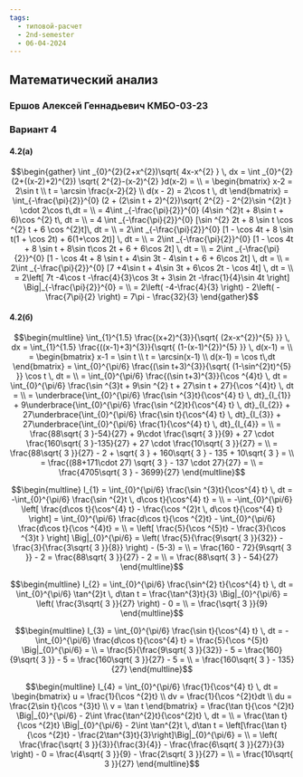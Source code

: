 ```yaml
---
tags:
  - типовой-расчет
  - 2nd-semester
  - 06-04-2024
---
```


## Математический анализ

### Ершов Алексей Геннадьевич КМБО-03-23

### Вариант 4

#### 4.2(а)

$$\begin{gather}
\int _{0}^{2}(2+x^{2})\sqrt{ 4x-x^{2} } \, dx = \int _{0}^{2}(2+((x-2)+2)^{2}) \sqrt{ 2^{2}-(x-2)^{2} }d(x-2) = \\
= \begin{bmatrix}
x-2 = 2\sin t \\
t = \arcsin \frac{x-2}{2} \\
d(x - 2) = 2\cos t \, dt
\end{bmatrix} = \int_{-\frac{\pi}{2}}^{0} (2 + (2\sin t + 2)^{2})\sqrt{ 2^{2} - 2^{2}\sin ^{2}t } \cdot 2\cos t\,dt = \\
= 4\int _{-\frac{\pi}{2}}^{0} (4\sin ^{2}t + 8\sin t + 6)\cos ^{2} t\, dt = \\
= 4 \int _{-\frac{\pi}{2}}^{0} [\sin ^{2} 2t + 8 \sin t \cos ^{2} t + 6 \cos ^{2}t]\, dt = \\
= 2\int _{-\frac{\pi}{2}}^{0} [1 - \cos 4t + 8 \sin t(1 + \cos 2t) + 6(1+\cos 2t)] \, dt = \\ 
= 2\int _{-\frac{\pi}{2}}^{0} [1 - \cos 4t + 8 \sin t + 8\sin t\cos 2t + 6 + 6\cos 2t] \, dt = \\ 
= 2\int _{-\frac{\pi}{2}}^{0} [1 - \cos 4t + 8 \sin t + 4\sin 3t - 4\sin t + 6 + 6\cos 2t] \, dt = \\ 
= 2\int _{-\frac{\pi}{2}}^{0} [7 +4\sin t + 4\sin 3t + 6\cos 2t - \cos 4t] \, dt = \\ 
= 2\left[ 7t -4\cos t -\frac{4}{3}\cos 3t + 3\sin 2t -\frac{1}{4}\sin 4t \right] \Big|_{-\frac{\pi}{2}}^{0} = \\
= 2\left( -4-\frac{4}{3} \right) - 2\left( -\frac{7\pi}{2} \right) = 7\pi - \frac{32}{3}
\end{gather}$$

#### 4.2(б)

$$\begin{multline}
\int_{1}^{1.5} \frac{(x+2)^{3}}{\sqrt{ (2x-x^{2})^{5} }} \, dx = \int_{1}^{1.5} \frac{((x-1)+3)^{3}}{\sqrt{ (1-(x-1)^{2})^{5} }} \, d(x-1) = \\
= \begin{bmatrix}
x-1 = \sin t \\
t = \arcsin(x-1) \\
d(x-1) = \cos t\,dt
\end{bmatrix} = \int_{0}^{\pi/6} \frac{(\sin t+3)^{3}}{\sqrt{ (1-\sin^{2}t)^{5} }} \cos t \, dt = \\
= \int_{0}^{\pi/6} \frac{(\sin t+3)^{3}}{\cos ^{4}t} \, dt = \int_{0}^{\pi/6} \frac{\sin ^{3}t + 9\sin ^{2} t + 27\sin t + 27}{\cos ^{4}t} \, dt = \\
= \underbrace{\int_{0}^{\pi/6} \frac{\sin ^{3}t}{\cos^{4} t} \, dt}_{I_{1}} + 9\underbrace{\int_{0}^{\pi/6} \frac{\sin ^{2}t}{\cos^{4} t} \, dt}_{I_{2}} + 27\underbrace{\int_{0}^{\pi/6} \frac{\sin t}{\cos^{4} t} \, dt}_{I_{3}} + 27\underbrace{\int_{0}^{\pi/6} \frac{1}{\cos^{4} t} \, dt}_{I_{4}} = \\
= \frac{88\sqrt{ 3 }-54}{27} + 9\cdot \frac{\sqrt{ 3 }}{9} + 27 \cdot \frac{160\sqrt{ 3 }-135}{27} + 27 \cdot \frac{10\sqrt{ 3 }}{27} = \\
= \frac{88\sqrt{ 3 }}{27} - 2 + \sqrt{ 3 } + 160\sqrt{ 3 } - 135 + 10\sqrt{ 3 } = \\
= \frac{(88+171\cdot 27) \sqrt{ 3 } - 137 \cdot 27}{27} = \\
= \frac{4705\sqrt{ 3 } - 3699}{27}
\end{multline}$$

$$\begin{multline}
I_{1} = \int_{0}^{\pi/6} \frac{\sin ^{3}t}{\cos^{4} t} \, dt = -\int_{0}^{\pi/6} \frac{\sin ^{2}t \, d\cos t}{\cos^{4} t} = \\
= -\int_{0}^{\pi/6} \left[ \frac{d\cos t}{\cos^{4} t} - \frac{\cos ^{2}t \, d\cos t}{\cos^{4} t} \right] = \int_{0}^{\pi/6} \frac{d\cos t}{\cos ^{2}t} - \int_{0}^{\pi/6} \frac{d\cos t}{\cos ^{4}t} = \\
= \left[ \frac{5}{\cos ^{5}t} - \frac{3}{\cos ^{3}t } \right] \Big|_{0}^{\pi/6} = \left( \frac{5}{\frac{9\sqrt{ 3 }}{32}} - \frac{3}{\frac{3\sqrt{ 3 }}{8}} \right) - (5-3) = \\
= \frac{160 - 72}{9\sqrt{ 3 }} - 2 = \frac{88\sqrt{ 3 }}{27} - 2 = \\
= \frac{88\sqrt{ 3 } - 54}{27}
\end{multline}$$

$$\begin{multline}
I_{2} = \int_{0}^{\pi/6} \frac{\sin^{2} t}{\cos^{4} t} \, dt = \int_{0}^{\pi/6} \tan^{2}t \, d\tan t = \frac{\tan^{3}t}{3} \Big|_{0}^{\pi/6} = \left( \frac{3\sqrt{ 3 }}{27} \right) - 0 = \\
= \frac{\sqrt{ 3 }}{9}
\end{multline}$$

$$\begin{multline}
I_{3} = \int_{0}^{\pi/6} \frac{\sin t}{\cos^{4} t} \, dt = -\int_{0}^{\pi/6} \frac{d\cos t}{\cos^{4} t} = \frac{5}{\cos ^{5}t} \Big|_{0}^{\pi/6} = \\
= \frac{5}{\frac{9\sqrt{ 3 }}{32}} - 5 = \frac{160}{9\sqrt{ 3 }} - 5 = \frac{160\sqrt{ 3 }}{27} - 5 = \\
= \frac{160\sqrt{ 3 } - 135}{27}
\end{multline}$$

$$\begin{multline}
I_{4} = \int_{0}^{\pi/6} \frac{1}{\cos^{4} t} \, dt = \begin{bmatrix}
u = \frac{1}{\cos ^{2}t} \\
dv = \frac{1}{\cos ^{2}t}dt \\
du = \frac{2\sin t}{\cos ^{3}t} \\
v = \tan t
\end{bmatrix} = \frac{\tan t}{\cos ^{2}t} \Big|_{0}^{\pi/6} - 2\int \frac{\tan^{2}t}{\cos^{2}t} \, dt  = \\
= \frac{\tan t}{\cos ^{2}t} \Big|_{0}^{\pi/6} - 2\int \tan^{2}t \, d\tan t = \left[\frac{\tan t}{\cos ^{2}t}  - \frac{2\tan^{3}t}{3}\right]\Big|_{0}^{\pi/6} = \\
= \left( \frac{\frac{\sqrt{ 3 }}{3}}{\frac{3}{4}} - \frac{\frac{6\sqrt{ 3 }}{27}}{3} \right) - 0 = \frac{4\sqrt{ 3 }}{9} - \frac{2\sqrt{ 3 }}{27} = \\
= \frac{10\sqrt{ 3 }}{27}
\end{multline}$$
